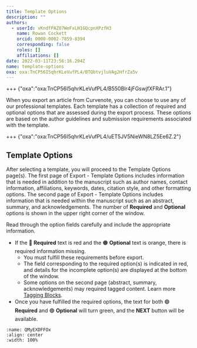 ```yaml
---
title: Template Options
description: ""
authors:
  - userId: vKndfPAZO7WeFxLH1GQcpnXPzfH3
    name: Rowan Cockett
    orcid: 0000-0002-7859-8394
    corresponding: false
    roles: []
    affiliations: []
date: 2022-03-11T23:56:16.204Z
name: template-options
oxa: oxa:TnCP56I5qhrKLeVufPL4/BTQbtvjluVAg2HfrZa5v
---
```


+++ {"oxa":"oxa:TnCP56I5qhrKLeVufPL4/B550Blr4jFGswjfXFRAr.1"}

When you export an article from Curvenote, you can choose to use any of our professional templates. Each template has a collection of required and optional options that are assessed during the export process. These options are based on the author guidelines and submission requirements associated with the template.

+++ {"oxa":"oxa:TnCP56I5qhrKLeVufPL4/uET5JV5NieWN8LZ5Ee6Z.2"}

## Template Options

After selecting a template, you will proceed to the Template Options page(s). The first page of Export - Template Options includes information that is needed in addition to the manuscript such as author names, contact information, affiliations, keywords, dates, citation style, and other formatting options. The second page of Export - Template Options includes information that is needed within the manuscript such as an abstract, summary, and acknowledgements. The number of **Required** and **Optional** options is shown in the upper right corner of the window.

Read through the option fields carefully and include the appropriate information.

- If the 🔴 **Required** text is red and the 🟠 **Optional** text is orange, there is required information missing.
  - You must fulfill these requirements before export.
  - The field corresponding to the required option(s) is indicated in red, and details for the incomplete option(s) are displayed at the bottom of the window.
  - Some options on the second page (abstract, summary, acknowledgements) may required tagged content. Learn more [Tagging Blocks](oxa:TnCP56I5qhrKLeVufPL4/e5eN6eaP9xLRDRzEK1t7 "Tagging Blocks").
- Once you have fulfilled the required options, the text for both 🟢 **Required** and 🟢 **Optional** will turn green, and the **NEXT** button will be available.

```{figure} images/TnCP56I5qhrKLeVufPL4-Li4DpZe8u0zoVDyN9Pk9-v1.gif
:name: QMyEXDFFOx
:align: center
:width: 100%
```

